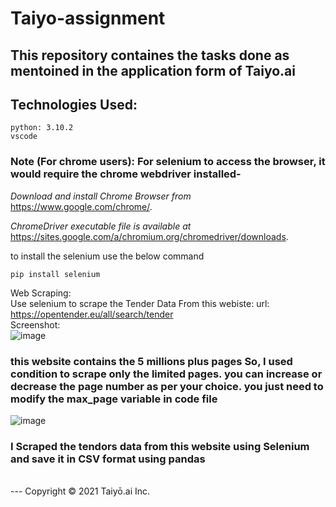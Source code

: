 # Taiyo-assignment

## This repository containes the tasks done as mentoined in the application form of Taiyo.ai

## Technologies Used:
```
python: 3.10.2
vscode
```
### Note (For chrome users): For selenium to access the browser, it would require the chrome webdriver installed- 
_Download and install Chrome Browser from_ https://www.google.com/chrome/.

_ChromeDriver executable file is available at_ https://sites.google.com/a/chromium.org/chromedriver/downloads.


to install the selenium use the below command
```
pip install selenium
```

Web Scraping:
<br />
Use selenium to scrape the Tender Data From this webiste: url: https://opentender.eu/all/search/tender
<br />
Screenshot:
<br />
![image](https://user-images.githubusercontent.com/100796728/208157864-a1e65696-096a-4237-a743-c94b64a34eb2.png)
<br />
### this website contains the 5 millions plus pages So, I used condition to scrape only the limited pages. you can increase or decrease the page number as per your choice. you just need to modify the max_page variable in code file
![image](https://user-images.githubusercontent.com/100796728/208159564-b0357aa1-0a4e-402a-99d1-174305670158.png)

### I Scraped the tendors data from this website using Selenium and save it in CSV format using pandas
<br />
---
Copyright © 2021 Taiyō.ai Inc.
